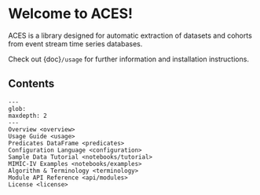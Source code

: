 # Welcome to ACES!

ACES is a library designed for automatic extraction of datasets and cohorts from event stream
time series databases.

Check out {doc}`/usage` for further information and installation instructions.

## Contents

```{toctree}
---
glob:
maxdepth: 2
---
Overview <overview>
Usage Guide <usage>
Predicates DataFrame <predicates>
Configuration Language <configuration>
Sample Data Tutorial <notebooks/tutorial>
MIMIC-IV Examples <notebooks/examples>
Algorithm & Terminology <terminology>
Module API Reference <api/modules>
License <license>
```
